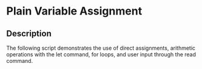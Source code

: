 # Plain Variable Assignment

## Description

The following script demonstrates the use of direct assignments, arithmetic operations with the let command, for loops, and user input through the read command.
